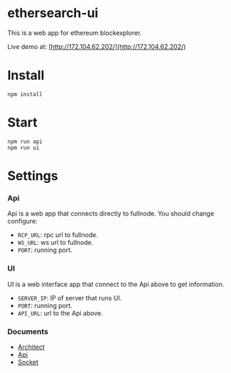 # ethersearch-ui
This is a web app for ethereum blockexplorer.

Live demo at: [http://172.104.62.202/](http://172.104.62.202/)

# Install
```
npm install
```
# Start
```
npm run api
npm run ui
```
# Settings
### Api
Api is a web app that connects directly to fullnode. You should change configure:
* `RCP_URL`: rpc url to fullnode.
* `WS_URL`: ws url to fullnode.
* `PORT`: running port.
### UI
UI is a web interface app that connect to the Api above to get information.
* `SERVER_IP`: IP of server that runs UI.
* `PORT`: running port.
* `API_URL`: url to the Api above.

### Documents
* [Architect](https://github.com/blockdev-vn/ethersearch-ui/blob/master/docs/architect.md)
* [Api](https://github.com/blockdev-vn/ethersearch-ui/blob/master/docs/api.md)
* [Socket](https://github.com/blockdev-vn/ethersearch-ui/blob/master/docs/socket.md)